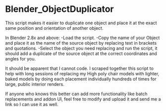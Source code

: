 # Blender_ObjectDuplicator
This script makes it easier to duplicate one object and place it at the exact same position and orientation of another object.


In Blender 2.8x and above:
-Load the script.
-Copy the name of your Object and place it as the name of the source object by replacing text in brackets and quotations.
-Select the object you need replacing and run the script, it should add a duplicate of the source object at the correct coordinates and angles for you.

It should be apparent that I cannot code. I scraped together this script to help with long sessions of replacing my High poly chair models with lighter, baked models by doing each placement individually hundreds of times for large, public interior renders.

If anyone who knows this better can add more functionality like batch replacements and addon UI, feel free to modify and upload it and send me a link so I can use it as well.
